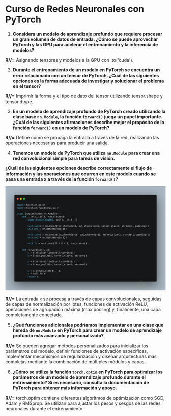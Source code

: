 # Curso de Redes Neuronales con PyTorch

1. **Considera un modelo de aprendizaje profundo que requiere procesar un gran volumen de datos de entrada. ¿Cómo se puede aprovechar PyTorch y las GPU para acelerar el entrenamiento y la inferencia de modelos?**
   
**R//=** Asignando tensores y modelos a la GPU con .to('cuda').

2. **Durante el entrenamiento de un modelo en PyTorch se encuentra un error relacionado con un tensor de PyTorch. ¿Cuál de las siguientes opciones es la forma adecuada de investigar y solucionar el problema en el tensor?**
 
**R//=** Imprimir la forma y el tipo de dato del tensor utilizando tensor.shape y tensor.dtype.

3. **En un modelo de aprendizaje profundo de PyTorch creado utilizando la clase base `nn.Module`, la función `forward()` juega un papel importante. ¿Cuál de las siguientes afirmaciones describe mejor el propósito de la función `forward()` en un modelo de PyTorch?**
   
**R//=** Define cómo se propaga la entrada a través de la red, realizando las operaciones necesarias para producir una salida.

4. **Tenemos un **modelo de PyTorch** que utiliza `nn.Module` para crear una **red convolucional simple para tareas de visión**.**

**¿Cuál de las siguientes opciones describe correctamente el flujo de información y las operaciones que ocurren en este modelo cuando se pasa una entrada x a través de la función `forward()`?**

![2303_pytorch_4_examen](2303_pytorch_4_examen.png)

**R//=** La entrada `x` se procesa a través de capas convolucionales, seguidas de capas de normalización por lotes, funciones de activación ReLU, operaciones de agrupación máxima (max pooling) y, finalmente, una capa completamente conectada.

5. **¿Qué funciones adicionales podríamos implementar en una clase que hereda de `nn.Module` en PyTorch para crear un modelo de aprendizaje profundo más avanzado y personalizado?**
    
**R//=** Se pueden agregar métodos personalizados para inicializar los parámetros del modelo, definir funciones de activación específicas, implementar mecanismos de regularización y diseñar arquitecturas más complejas mediante la combinación de múltiples módulos y capas.


6. **¿Cómo se utiliza la función `torch.optim` en PyTorch para optimizar los parámetros de un modelo de aprendizaje profundo durante el entrenamiento? Si es necesario, consulta la documentación de PyTorch para obtener más información y apoyo.**
    
**R//=** torch.optim contiene diferentes algoritmos de optimización como SGD, Adam y RMSprop. Se utilizan para ajustar los pesos y sesgos de las redes neuronales durante el entrenamiento.